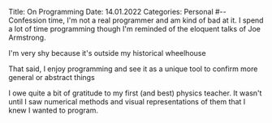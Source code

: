 Title: On Programming
Date:  14.01.2022
Categories: Personal
#--
Confession time, I'm not a real programmer and am kind of bad at it. I spend a lot of time programming though
I'm reminded of the eloquent talks of Joe Armstrong.

I'm very shy because it's outside my historical wheelhouse

That said, I enjoy programming and see it as a unique tool to confirm more general or abstract things

I owe quite a bit of gratitude to my first (and best) physics teacher. It wasn't until I saw numerical methods
and visual representations of them that I knew I wanted to program.
